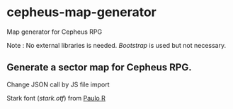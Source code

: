 # cepheus-map-generator

Map generator for Cepheus RPG

Note : No external libraries is needed. _Bootstrap_ is used but not necessary. 

## Generate a sector map for Cepheus RPG.

Change JSON call by JS file import

Stark font (_stark.otf_) from [Paulo R](https://www.dafont.com/fr/stark2.font)